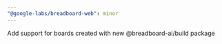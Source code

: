 ```yaml
---
"@google-labs/breadboard-web": minor
---
```


Add support for boards created with new @breadboard-ai/build package
